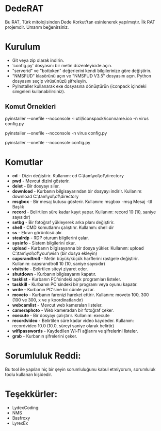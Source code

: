 # DedeRAT

Bu RAT, Türk mitolojisinden Dede Korkut'tan esinlenerek yapılmıştır. İlk RAT projemdir. Umarım beğenirsiniz.

# Kurulum

- Git veya zip olarak indirin.
- 'config.py' dosyasını bir metin düzenleyicide açın.
- "serverid" ve "bottoken" değerlerini kendi bilgilerinize göre değiştirin.
- "NMSFUD" klasörünü açın ve "NMSFUD V3.5" dosyasını açın. Python dosyasını seçip virüsünüzü şifreleyin.
- PyInstaller kullanarak exe dosyasına dönüştürün (iconpack içindeki simgeleri kullanabilirsiniz).

## Komut Örnekleri

pyinstaller --onefile --noconsole -i util/iconspack/iconname.ico -n virus config.py

pyinstaller --onefile --noconsole -n virus config.py

pyinstaller --onefile --noconsole config.py

# Komutlar

- **cd** - Dizin değiştirir. Kullanım: cd C:\tam\yol\of\directory
- **pwd** - Mevcut dizini gösterir.
- **delet** - Bir dosyayı siler.
- **download** - Kurbanın bilgisayarından bir dosyayı indirir. Kullanım: download C:\tam\yol\of\directory
- **msgbox** - Bir mesaj kutusu gösterir. Kullanım: msgbox -msg Mesaj -ttl Başlık
- **record** - Belirtilen süre kadar kayıt yapar. Kullanım: record 10 (10, saniye sayısıdır)
- **setbg** - Bir fotoğraf yükleyerek arka planı değiştirir.
- **shell** - CMD komutlarını çalıştırır. Kullanım: shell dir
- **ss** - Ekran görüntüsü alır.
- **stealrdp** - RDP oturum bilgilerini çalar.
- **sysinfo** - Sistem bilgilerini okur.
- **upload** - Kurbanın bilgisayarına bir dosya yükler. Kullanım: upload C:\tam\yol\of\your\wish (bir dosya ekleyin)
- **capsrandtroll** - Metin büyük/küçük harflerini rastgele değiştirir. Kullanım: capsrandtroll 10 (10, saniye sayısıdır)
- **visitsite** - Belirtilen siteyi ziyaret eder.
- **shutdown** - Kurbanın bilgisayarını kapatır.
- **tasklist** - Kurbanın PC'sindeki açık programları listeler.
- **taskkill** - Kurbanın PC'sindeki bir programı veya oyunu kapatır.
- **write** - Kurbanın PC'sine bir cümle yazar.
- **moveto** - Kurbanın farenizi hareket ettirir. Kullanım: moveto 100, 300 (100 ve 300, x ve y koordinatlarıdır)
- **webcamlist** - Mevcut web kameraları listeler.
- **cameraphoto** - Web kameradan bir fotoğraf çeker.
- **execute** - Bir dosyayı çalıştırır. Kullanım: execute <path>
- **recordvideo** - Belirtilen süre kadar video kaydeder. Kullanım: recordvideo 10.0 (10.0, süreyi saniye olarak belirtir)
- **wifipasswords** - Kaydedilen Wi-Fi ağlarını ve şifrelerini listeler.
- **grab** - Kurbanın şifrelerini çeker.

# Sorumluluk Reddi:

Bu tool ile yapılan hiç bir şeyin sorumluluğunu kabul etmiyorum, sorumluluk toolu kullanan kişidedir.

# Teşekkürler:

- LydexCoding
- NMS
- Basfroxy
- LyrexEx
